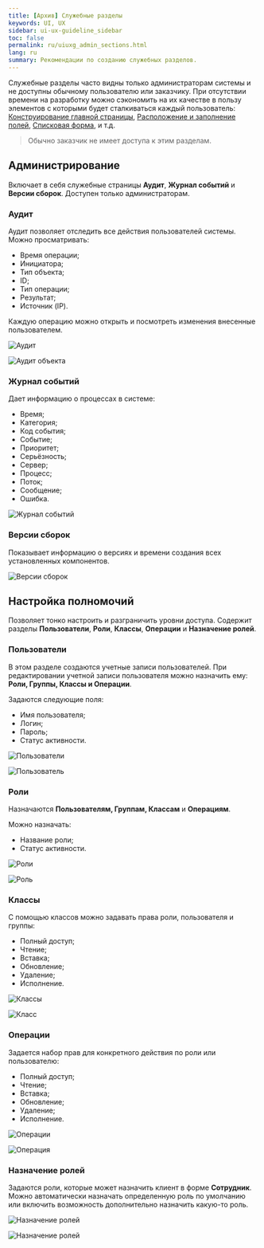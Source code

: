```yaml
---
title: [Архив] Служебные разделы
keywords: UI, UX
sidebar: ui-ux-guideline_sidebar
toc: false
permalink: ru/uiuxg_admin_sections.html
lang: ru
summary: Рекомендации по созданию служебных разделов.
---
```


Служебные разделы часто видны только администраторам системы и не доступны обычному пользователю или заказчику. При отсутствии времени на разработку можно сэкономить на их качестве в пользу элементов с которыми будет сталкиваться каждый пользователь: [Конструирование главной страницы](uiuxg_main_page_manual.ru.md), [Расположение и заполнение полей](uiuxg_fields_location_and_fill.ru.md), [Списковая форма](uiuxg_list_form.ru.md), и т.д.

> Обычно заказчик не имеет доступа к этим разделам.

## Администрирование

Включает в себя служебные страницы **Аудит**, **Журнал событий** и **Версии сборок**. Доступен только администраторам.

### Аудит

Аудит позволяет отследить все действия пользователей системы. Можно просматривать:

* Время операции;
* Инициатора;
* Тип объекта;
* ID;
* Тип операции;
* Результат;
* Источник (IP).

Каждую операцию можно открыть и посмотреть изменения внесенные пользователем.

![Аудит](../../../images/pages/guides/ui-ux-guideline/uiuxg_admin_sections/1.png)

![Аудит объекта](../../../images/pages/guides/ui-ux-guideline/uiuxg_admin_sections/14.png)

### Журнал событий

Дает информацию о процессах в системе:

* Время;
* Категория;
* Код события;
* Событие;
* Приоритет;
* Серьёзность;
* Сервер;
* Процесс;
* Поток;
* Сообщение;
* Ошибка.

![Журнал событий](../../../images/pages/guides/ui-ux-guideline/uiuxg_admin_sections/2.png)

### Версии сборок

Показывает информацию о версиях и времени создания всех установленных компонентов.

![Версии сборок](../../../images/pages/guides/ui-ux-guideline/uiuxg_admin_sections/3.png)

## Настройка полномочий

Позволяет тонко настроить и разграничить уровни доступа. Содержит разделы **Пользователи**, **Роли**, **Классы**, **Операции** и **Назначение ролей**.

### Пользователи

В этом разделе создаются учетные записи пользователей. При редактировании учетной записи пользователя можно назначить ему: **Роли, Группы, Классы и Операции**.

Задаются следующие поля:

* Имя пользователя;
* Логин;
* Пароль;
* Статус активности.

![Пользователи](../../../images/pages/guides/ui-ux-guideline/uiuxg_admin_sections/4.png)

![Пользователь](../../../images/pages/guides/ui-ux-guideline/uiuxg_admin_sections/5.png)

### Роли

Назначаются **Пользователям, Группам, Классам** и **Операциям**.

Можно назначать:

* Название роли;
* Статус активности.

![Роли](../../../images/pages/guides/ui-ux-guideline/uiuxg_admin_sections/6.png)

![Роль](../../../images/pages/guides/ui-ux-guideline/uiuxg_admin_sections/7.png)

### Классы

С помощью классов можно задавать права роли, пользователя и группы:

* Полный доступ;
* Чтение;
* Вставка;
* Обновление;
* Удаление;
* Исполнение.

![Классы](../../../images/pages/guides/ui-ux-guideline/uiuxg_admin_sections/8.png)

![Класс](../../../images/pages/guides/ui-ux-guideline/uiuxg_admin_sections/9.png)

### Операции

Задается набор прав для конкретного действия по роли или пользователю:

* Полный доступ;
* Чтение;
* Вставка;
* Обновление;
* Удаление;
* Исполнение.

![Операции](../../../images/pages/guides/ui-ux-guideline/uiuxg_admin_sections/10.png)

![Операция](../../../images/pages/guides/ui-ux-guideline/uiuxg_admin_sections/11.png)

### Назначение ролей

Задаются роли, которые может назначить клиент в форме **Сотрудник**. Можно автоматически назначать определенную роль по умолчанию или включить возможность дополнительно назначить какую-то роль.

![Назначение ролей](../../../images/pages/guides/ui-ux-guideline/uiuxg_admin_sections/12.png)

![Назначение ролей](../../../images/pages/guides/ui-ux-guideline/uiuxg_admin_sections/13.png)

